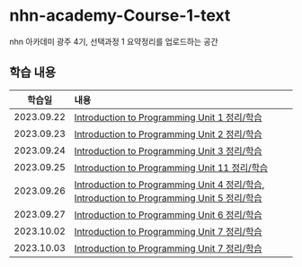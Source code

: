 # nhn-academy-Course-1-text

nhn 아카데미 광주 4기, 선택과정 1 요약정리를 업로드하는 공간

## 학습 내용

|   학습일   | 내용                                                                                                                                                                                                                                                                                                                                                                         |
| :--------: | :--------------------------------------------------------------------------------------------------------------------------------------------------------------------------------------------------------------------------------------------------------------------------------------------------------------------------------------------------------------------------- |
| 2023.09.22 | [Introduction to Programming Unit 1 정리/학습](https://github.com/ByunKi/nhn-academy-Course-1-text/blob/main/Introduction-to-programming/1_Introduction%20to%20programming.md)                                                                                                                                                                                               |
| 2023.09.23 | [Introduction to Programming Unit 2 정리/학습](https://github.com/ByunKi/nhn-academy-Course-1-text/blob/main/Introduction-to-programming/2_Use%20of%20objects%20and%20variables.md)                                                                                                                                                                                          |
| 2023.09.24 | [Introduction to Programming Unit 3 정리/학습](https://github.com/ByunKi/nhn-academy-Course-1-text/blob/2023-09-24/Introduction-to-programming/3_Definition%20of%20methods%20and%20classes.md)                                                                                                                                                                               |
| 2023.09.25 | [Introduction to Programming Unit 11 정리/학습](https://github.com/ByunKi/nhn-academy-Course-1-text/blob/2023-09-25/Introduction-to-programming/11_Dynamic%20arrays%20and%20linked%20lists.md)                                                                                                                                                                               |
| 2023.09.26 | [Introduction to Programming Unit 4 정리/학습](https://github.com/ByunKi/nhn-academy-Course-1-text/blob/2023-09-25/Introduction-to-programming/11_Dynamic%20arrays%20and%20linked%20lists.md), [Introduction to Programming Unit 5 정리/학습](https://github.com/ByunKi/nhn-academy-Course-1-text/blob/2023-09-26/Introduction-to-programming/5_Conditional%20statements.md) |
| 2023.09.27 | [Introduction to Programming Unit 6 정리/학습](https://github.com/ByunKi/nhn-academy-Course-1-text/blob/main/Introduction-to-programming/6_Loop%20statements.md)                                                                                                                                                                                                             |
| 2023.10.02 | [Introduction to Programming Unit 7 정리/학습](https://github.com/ByunKi/nhn-academy-Course-1-text/blob/main/Introduction-to-programming/7_Arrays%20and%20matrices.md)                                                                                                                                                                                                       |
| 2023.10.03 | [Introduction to Programming Unit 7 정리/학습](https://github.com/ByunKi/nhn-academy-Course-1-text/blob/main/Introduction-to-programming/8_Files%20and%20input/output%20streams.md)                                                                                                                                                                                                       |
